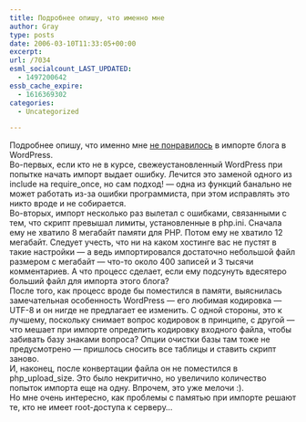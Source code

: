 ```yaml
---
title: Подробнее опишу, что именно мне
author: Gray
type: posts
date: 2006-03-10T11:33:05+00:00
excerpt:
url: /7034
esml_socialcount_LAST_UPDATED:
  - 1497200642
essb_cache_expire:
  - 1616369302
categories:
  - Uncategorized

---
```








Подробнее опишу, что именно мне <a href="http://www.searchengines.ru/blog/archives/007026.html" target="_blank">не понравилось</a> в импорте блога в WordPress.  
Во-первых, если кто не в курсе, свежеустановленный WordPress при попытке начать импорт выдает ошибку. Лечится это заменой одного из include на require_once, но сам подход! &#8212; одна из функций банально не может работать из-за ошибки программиста, при этом исправлять это никто вроде и не собирается.  
Во-вторых, импорт несколько раз вылетал с ошибками, связанными с тем, что скрипт превышал лимиты, установленные в php.ini. Сначала ему не хватило 8 мегабайт памяти для PHP. Потом ему не хватило 12 мегабайт. Следует учесть, что ни на каком хостинге вас не пустят в такие настройки &#8212; а ведь импортировался достаточно небольшой файл размером с мегабайт &#8212; что-то около 400 записей и 3 тысячи комментариев. А что процесс сделает, если ему подсунуть вдесятеро больший файл для импорта этого блога?  
После того, как процесс вроде бы поместился в памяти, выяснилась замечательная особенность WordPress &#8212; его любимая кодировка &#8212; UTF-8 и он нигде не предлагает ее изменить. С одной стороны, это к лучшему, поскольку снимает вопрос кодировок в принципе, с другой &#8212; что мешает при импорте определить кодировку входного файла, чтобы забивать базу знаками вопроса? Опции очистки базы там тоже не предусмотрено &#8212; пришлось сносить все таблицы и ставить скрипт заново.  
И, наконец, после конвертации файла он не поместился в php\_upload\_size. Это было некритично, но увеличило количество попыток импорта еще на одну. Впрочем, это уже мелочи :).  
Но мне очень интересно, как проблемы с памятью при импорте решают те, кто не имеет root-доступа к серверу&#8230;